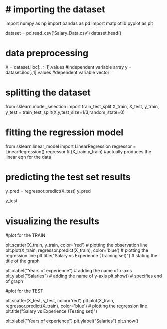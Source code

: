 # # importing the dataset
import numpy as np
import pandas as pd
import matplotlib.pyplot as plt
  
dataset = pd.read_csv('Salary_Data.csv')
dataset.head()
 
# data preprocessing
X = dataset.iloc[:, :-1].values  #independent variable array
y = dataset.iloc[:,1].values  #dependent variable vector
 
# splitting the dataset
from sklearn.model_selection import train_test_split
X_train, X_test, y_train, y_test = train_test_split(X,y,test_size=1/3,random_state=0)
 
# fitting the regression model
from sklearn.linear_model import LinearRegression
regressor = LinearRegression()
regressor.fit(X_train,y_train) #actually produces the linear eqn for the data
 
# predicting the test set results
y_pred = regressor.predict(X_test) 
y_pred
 
y_test
 
# visualizing the results
#plot for the TRAIN
  
plt.scatter(X_train, y_train, color='red') # plotting the observation line
plt.plot(X_train, regressor.predict(X_train), color='blue') # plotting the regression line
plt.title("Salary vs Experience (Training set)") # stating the title of the graph
  
plt.xlabel("Years of experience") # adding the name of x-axis
plt.ylabel("Salaries") # adding the name of y-axis
plt.show() # specifies end of graph
 
#plot for the TEST
  
plt.scatter(X_test, y_test, color='red') 
plt.plot(X_train, regressor.predict(X_train), color='blue') # plotting the regression line
plt.title("Salary vs Experience (Testing set)")
  
plt.xlabel("Years of experience") 
plt.ylabel("Salaries") 
plt.show()
